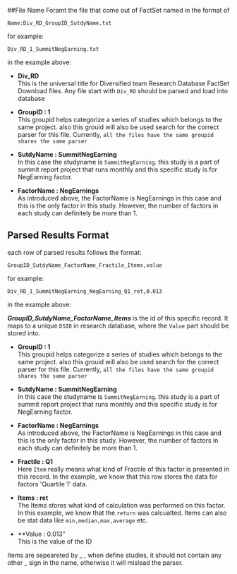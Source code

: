 ##File Name Foramt
the file that come out of FactSet named in the format of
	
	Name:Div_RD_GroupID_SutdyName.txt

for example:
	
	Div_RD_1_SummitNegEarning.txt

in the example above:

- **Div_RD**  
	This is the universal title for Diversified team Research Database FactSet Download files. Any file start with `Div_RD` should be parsed and load into database

- **GroupID : 1**  
	This groupid helps categorize a series of studies which belongs 	to the same project. also this grouid will also be used 	search for the correct parser for this file. Currently,
	`all the files have the same groupid shares the same parser`
	
- **SutdyName : SummitNegEarning**  
	In this case the studyname is `SummitNegEarning`. this study is
	a part of summit report project that runs monthly and this	specific study is for NegEarning factor.

- **FactorName : NegEarnings**  
	As introduced above, the FactorName is NegEarnings in this
	case and this is the only factor in this study. However, the 	number of factors in each study can definitely be more than 1.
	
## Parsed Results Format
	
each row of parsed results follows the format:
	
	GroupID_SutdyName_FactorName_Fractile_Items,value

for example:
	
	Div_RD_1_SummitNegEarning_NegEarning_Q1_ret,0.013

in the example above:

 ***GroupID_SutdyName_FactorName_Items*** is the id of this specific record. It maps to a unique `DSID` in research database, where the `Value` part should be stored into. 

- **GroupID : 1**  
	This groupid helps categorize a series of studies which belongs 	to the same project. also this grouid will also be used 	search for the correct parser for this file. Currently,
	`all the files have the same groupid shares the same parser`
	
- **SutdyName : SummitNegEarning**  
	In this case the studyname is `SummitNegEarning`. this study is
	a part of summit report project that runs monthly and this	specific study is for NegEarning factor.

- **FactorName : NegEarnings**  
	As introduced above, the FactorName is NegEarnings in this
	case and this is the only factor in this study. However, the 	number of factors in each study can definitely be more than 1.	
- **Fractile : Q1**  
	Here `Item` really means what kind of Fractile of this factor is presented in this record. In the example, we know that this row stores the data for factors 'Quartile 1' data.
- **Items : ret**  
	The Items stores what kind of calculation was performed on this factor.
	In this example, we know that the `return` was calcualted. Items can also be stat data like `min,median,max,average` etc. 
- **Value : 0.013"  
	This is the value of the ID

Items are sepeareted by \_ , when define studies, it should not contain any other \_ sign in the name, otherwise it will mislead the parser.  